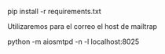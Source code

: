 pip install -r requirements.txt

Utilizaremos para el correo el host de mailtrap

<!-- PAYPAL -->
<!-- 
https://sandbox.paypal.com

cliente id:
AU3OWDXbWSMlfCscxGPeb1ni-9DOoaBCJBFZja8rI52y5CHWHBcJ4fTrdzTKctJGTCGmDFOk2fHRdgNj


tienda:
sb-cvvle30686372@business.example.com
t4MM*x6r

personal:
sb-pzvx231405988@personal.example.com
Qt%H[9kw 
-->

python -m aiosmtpd -n -l localhost:8025
